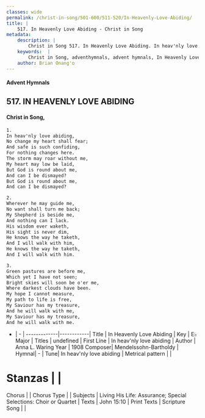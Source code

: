 ```yaml
---
classes: wide
permalink: /christ-in-song/501-600/511-520/In-Heavenly-Love-Abiding/
title: |
    517. In Heavenly Love Abiding - Christ in Song
metadata:
    description: |
        Christ in Song 517. In Heavenly Love Abiding. In heav'nly love abiding, No change my heart shall fear; And safe is such confiding, For nothing changes here. The storm may roar without me, My heart may low be laid, But God is round about me, And can I be dismayed? But God is round about me, And can I be dismayed?
    keywords:  |
        Christ in Song, adventhymnals, advent hymnals, In Heavenly Love Abiding, In heav'nly love abiding. 
    author: Brian Onang'o
---
```


#### Advent Hymnals
## 517. IN HEAVENLY LOVE ABIDING
####  Christ in Song,

```txt
1.
In heav'nly love abiding,
No change my heart shall fear;
And safe is such confiding,
For nothing changes here.
The storm may roar without me,
My heart may low be laid,
But God is round about me,
And can I be dismayed?
But God is round about me,
And can I be dismayed?

2.
Wherever he may guide me,
No want shall turn me back;
My Shepherd is beside me,
And nothing can I lack.
His wisdom ever waketh,
His sight is never dim,
He knows the way he taketh,
And I will walk with him,
He knows the way he taketh, 
And I will walk with him.

3.
Green pastures are before me,
Which yet I have not seen;
Bright skies will soon be o'er me,
Where darkest clouds have been.
My hope I cannot measure,
My path to life is free,
My Saviour has my treasure,
And he will walk with me,
My Saviour has my treasure,
And he will walk with me.

```

- |   -  |
-------------|------------|
Title | In Heavenly Love Abiding |
Key | E♭ Major |
Titles | undefined |
First Line | In heav'nly love abiding |
Author | Anna L. Waring
Year | 1908
Composer| Mendelssohn-Bartholdy |
Hymnal|  - |
Tune| In heav'nly love abiding |
Metrical pattern | |
# Stanzas |  |
Chorus |  |
Chorus Type |  |
Subjects | Living His Life: Assurance; Special Selections: Choir or Quartet |
Texts | John 15:10 |
Print Texts | 
Scripture Song |  |
    

